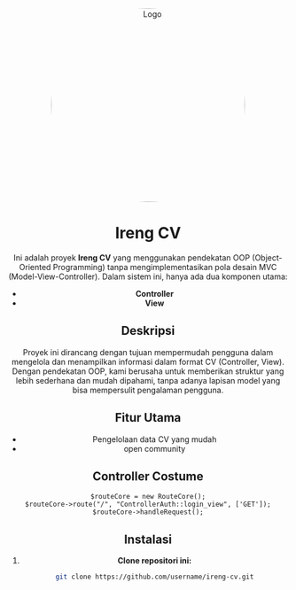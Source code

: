 <center> <img src="https://i.pinimg.com/originals/23/67/76/2367767820aa5b14f2ef90701f325ee8.gif" alt="Logo" style="border-radius: 100%; width: 350px; height: 350px;"> 

# Ireng CV

Ini adalah proyek **Ireng CV** yang menggunakan pendekatan OOP (Object-Oriented Programming) tanpa mengimplementasikan pola desain MVC (Model-View-Controller). Dalam sistem ini, hanya ada dua komponen utama:

- **Controller**
- **View**

## Deskripsi

Proyek ini dirancang dengan tujuan mempermudah pengguna dalam mengelola dan menampilkan informasi dalam format CV (Controller, View). Dengan pendekatan OOP, kami berusaha untuk memberikan struktur yang lebih sederhana dan mudah dipahami, tanpa adanya lapisan model yang bisa mempersulit pengalaman pengguna.

## Fitur Utama

- Pengelolaan data CV yang mudah
- open community

## Controller Costume
```code
$routeCore = new RouteCore();
$routeCore->route("/", "ControllerAuth::login_view", ['GET']);
$routeCore->handleRequest();
```

## Instalasi

1. **Clone repositori ini:**
   ```bash
   git clone https://github.com/username/ireng-cv.git

</center>
